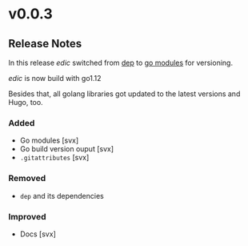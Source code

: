 # v0.0.3

## Release Notes

In this release *edic* switched from [dep](https://golang.github.io/dep/) to
[go modules](https://github.com/golang/go/wiki/Modules) for versioning.

*edic* is now build with go1.12

Besides that, all golang libraries got updated to the latest versions and Hugo, too.

### Added

- Go modules [svx]
- Go build version ouput [svx]
- `.gitattributes` [svx]

### Removed

- `dep` and its dependencies

### Improved

- Docs [svx]


